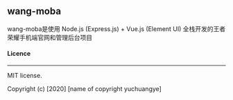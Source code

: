 ## wang-moba

wang-moba是使用 Node.js (Express.js) + Vue.js (Element UI) 全栈开发的王者荣耀手机端官网和管理后台项目


#### Licence

------

MIT license.

Copyright (c) [2020] [name of copyright yuchuangye]

